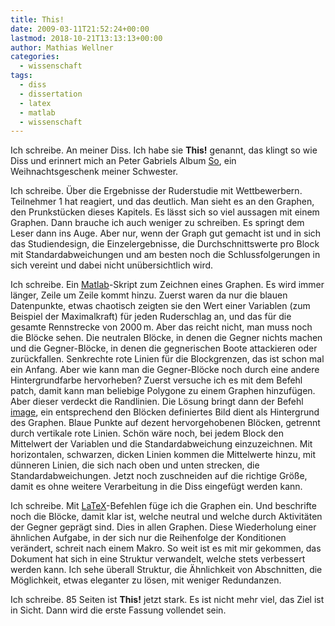 ```yaml
---
title: This!
date: 2009-03-11T21:52:24+00:00
lastmod: 2018-10-21T13:13:13+00:00
author: Mathias Wellner
categories:
  - wissenschaft
tags:
  - diss
  - dissertation
  - latex
  - matlab
  - wissenschaft
---
```

Ich schreibe. An meiner Diss. Ich habe sie **This!** genannt, das klingt so wie Diss und erinnert mich an Peter Gabriels Album [So](http://petergabriel.com/discography/release/So/), ein Weihnachtsgeschenk meiner Schwester.
<!--more-->

Ich schreibe. Über die Ergebnisse der Ruderstudie mit Wettbewerbern. Teilnehmer 1 hat reagiert, und das deutlich. Man sieht es an den Graphen, den Prunkstücken dieses Kapitels. Es lässt sich so viel aussagen mit einem Graphen. Dann brauche ich auch weniger zu schreiben. Es springt dem Leser dann ins Auge. Aber nur, wenn der Graph gut gemacht ist und in sich das Studiendesign, die Einzelergebnisse, die Durchschnittswerte pro Block mit Standardabweichungen und am besten noch die Schlussfolgerungen in sich vereint und dabei nicht unübersichtlich wird.

Ich schreibe. Ein [Matlab](http://de.wikipedia.org/wiki/Matlab)-Skript zum Zeichnen eines Graphen. Es wird immer länger, Zeile um Zeile kommt hinzu. Zuerst waren da nur die blauen Datenpunkte, etwas chaotisch zeigten sie den Wert einer Variablen (zum Beispiel der Maximalkraft) für jeden Ruderschlag an, und das für die gesamte Rennstrecke von 2000&thinsp;m. Aber das reicht nicht, man muss noch die Blöcke sehen. Die neutralen Blöcke, in denen die Gegner nichts machen und die Gegner-Blöcke, in denen die gegnerischen Boote attackieren oder zurückfallen. Senkrechte rote Linien für die Blockgrenzen, das ist schon mal ein Anfang. Aber wie kann man die Gegner-Blöcke noch durch eine andere Hintergrundfarbe hervorheben? Zuerst versuche ich es mit dem Befehl patch, damit kann man beliebige Polygone zu einem Graphen hinzufügen. Aber dieser verdeckt die Randlinien. Die Lösung bringt dann der Befehl [image](http://www.mathworks.com/access/helpdesk/help/techdoc/ref/image.html), ein entsprechend den Blöcken definiertes Bild dient als Hintergrund des Graphen. Blaue Punkte auf dezent hervorgehobenen Blöcken, getrennt durch vertikale rote Linien. Schön wäre noch, bei jedem Block den Mittelwert der Variablen und die Standardabweichung einzuzeichnen. Mit horizontalen, schwarzen, dicken Linien kommen die Mittelwerte hinzu, mit dünneren Linien, die sich nach oben und unten strecken, die Standardabweichungen. Jetzt noch zuschneiden auf die richtige Größe, damit es ohne weitere Verarbeitung in die Diss eingefügt werden kann.

Ich schreibe. Mit [LaTeX](https://de.wikipedia.org/wiki/LaTeX)-Befehlen füge ich die Graphen ein. Und beschrifte noch die Blöcke, damit klar ist, welche neutral und welche durch Aktivitäten der Gegner geprägt sind. Dies in allen Graphen. Diese Wiederholung einer ähnlichen Aufgabe, in der sich nur die Reihenfolge der Konditionen verändert, schreit nach einem Makro. So weit ist es mit mir gekommen, das Dokument hat sich in eine Struktur verwandelt, welche stets verbessert werden kann. Ich sehe überall Struktur, die Ähnlichkeit von Abschnitten, die Möglichkeit, etwas eleganter zu lösen, mit weniger Redundanzen.

Ich schreibe. 85 Seiten ist **This!** jetzt stark. Es ist nicht mehr viel, das Ziel ist in Sicht. Dann wird die erste Fassung vollendet sein.